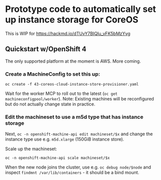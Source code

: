 # Prototype code to automatically set up instance storage for CoreOS

This is WIP for https://hackmd.io/dTUvY7BIQIu_vFK5bMzYvg

## Quickstart w/OpenShift 4

The only supported platform at the moment is AWS.  More coming.

### Create a MachineConfig to set this up:

`oc create -f 43-coreos-cloud-instance-store-provisioner.yaml`

Wait for the worker MCP to roll out to the latest (`oc get machineconfigpool/worker`).
Note: Existing machines will be reconfigured but do not actually change state in practice.

### Edit the machineset to use a m5d type that has instance storage

Next, `oc -n openshift-machine-api edit machineset/$x` and change the instance type use e.g. `m5d.xlarge` (150GiB instance store).

Scale up the machineset:

`oc -n openshift-machine-api scale machineset/$x`

When the new node joins the cluster, use e.g. `oc debug node/$node` and inspect `findmnt /var/lib/containers` - it should be a bind mount.



